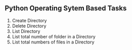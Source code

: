 ## Python Operating Sytem Based Tasks

1. Create Directory
2. Delete Directory
3. List Directory
4. List total number of folder in a Directory
5. List total numbers of files in a Directory